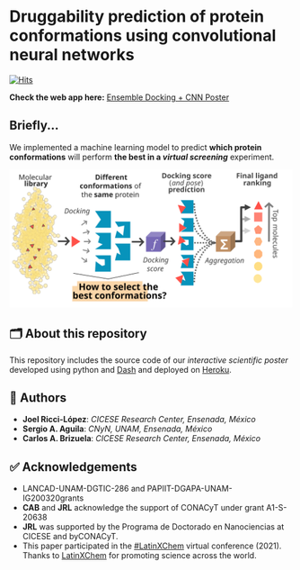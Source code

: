 # Druggability prediction of protein conformations using convolutional neural networks

[![Hits](https://hits.seeyoufarm.com/api/count/incr/badge.svg?url=https%3A%2F%2Fgithub.com%2FjRicciL%2FPoster-ProteinsCNN-webApp&count_bg=%233D9EC8&title_bg=%23555555&icon=&icon_color=%23E7E7E7&title=hits&edge_flat=false)](https://hits.seeyoufarm.com)

**Check the web app here:** [Ensemble Docking + CNN Poster](https://jrl-cnn-poster-app.herokuapp.com/) 


## Briefly...
We implemented a machine learning model to predict **which protein conformations** will perform **the best in a _virtual screening_** experiment.

![Ensemble Docking process](https://raw.githubusercontent.com/jRicciL/Poster-ProteinsCNN-webApp/main/assets/images/ensemble_docking.svg)

## 🗂 About this repository

This repository includes the source code of our *interactive scientific poster* developed using python and [Dash](https://dash.plotly.com/introduction) and deployed on [Heroku](https://jrl-cnn-poster-app.herokuapp.com/).


## 👥 Authors 

- **Joel Ricci-López**: *CICESE Research Center, Ensenada, México*
- **Sergio A. Aguila**: *CNyN, UNAM, Ensenada, México*
- **Carlos A. Brizuela**: *CICESE Research Center, Ensenada, México*

## ✅ Acknowledgements

- LANCAD-UNAM-DGTIC-286 and PAPIIT-DGAPA-UNAM-IG200320grants
- **CAB**  and  **JRL**  acknowledge  the  support  of  CONACyT  under  grant  A1-S-20638
- **JRL**  was  supported  by  the  Programa  de  Doctorado  en  Nanociencias  at  CICESE  and  byCONACyT.
- This paper participated in the [#LatinXChem](https://twitter.com/LatinXChem) virtual conference (2021). Thanks to [LatinXChem](https://www.latinxchem.org/) for promoting science across the world. 
